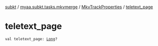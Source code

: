 [subkt](../../index.md) / [myaa.subkt.tasks.mkvmerge](../index.md) / [MkvTrackProperties](index.md) / [teletext_page](./teletext_page.md)

# teletext_page

`val teletext_page: `[`Long`](https://kotlinlang.org/api/latest/jvm/stdlib/kotlin/-long/index.html)`?`